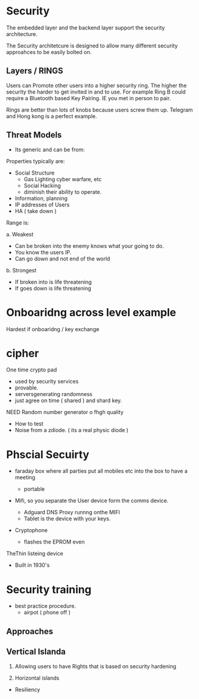 # Security

The embedded layer and the backend layer support the security architecture.

The Security architetcure is designed to allow many different security approahces to be easily bolted on.

## Layers / RINGS

Users can Promote other users into a higher security ring.
The higher the security the harder to get invited in and to use.
For example Ring B could require a Bluetooth based Key Pairing. IE you met in person to pair.

Rings are better than lots of knobs because users screw them up. Telegram and Hong kong is a perfect example.


## Threat Models

- Its generic and can be from:

Properties typically are:

- Social Structure
	- Gas Lighting cyber warfare, etc
	- Social Hacking
	- diminish their ability to operate.
- Information, planning
- IP addresses of Users
- HA ( take down )

Range is:

a. Weakest

- Can be broken into the enemy knows what your going to do.
- You know the users IP.
- Can go down and not end of the world

b. Strongest

- If broken into is life threatening
- If goes down is life threatening

# Onboaridng across level example

Hardest if onboaridng / key exchange

# cipher

One time crypto pad
- used by security services
- provable.
- serversgenerating randomness
- just agree on time ( shared ) and shard key.

NEED Random number generator o fhgh quality
- How to test 
- Noise from a zdiode. ( its a real physic diode )



# Phscial Secuirty 

- faraday box where all parties put all mobiles etc into the box to have a meeting
	- portable


- Mifi, so you separate the User device form the comms device.
	- Adguard DNS Proxy runnng onthe MIFI
	- Tablet is the device with your keys.

- Cryptophone
	- flashes the EPROM even

TheThin listeing device
- Built in 1930's 

# Security training

- best practice procedure.
	- airpot ( phone off )




## Approaches

Vertical Islanda
- 

1. Allowing users to have Rights that is based on security hardening

2. Horizontal islands

- Resiliency